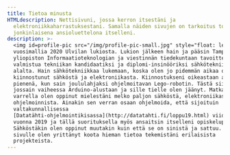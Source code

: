 ```yaml
---
title: Tietoa minusta
HTMLdescription: Nettisivuni, jossa kerron itsestäni ja
  elektroniikkaharrastuksestani. Samalla näiden sivujen on tarkoitus toimia myös
  jonkinlaisena ansioluettelona itselleni.
description: >-
  <img id=profile-pic src="/img/profile-pic-small.jpg" style="float: left; width: 300px" alt="Kuva minusta">Olen Matias Järvenpää, ylioppilas
  vuosimallia 2020 Ulvilan lukiosta. Lukion jälkeen hain ja pääsin Tampereen
  yliopiston Informaatioteknologian ja viestinnän tiedekuntaan tavoitteena
  valmistua tekniikan kandidaatiksi ja diplomi-insinööriksi sähkötekniikan
  alalta. Hain sähkötekniikkaa lukemaan, koska olen jo pidemmän aikaa ollut
  kiinnostunut sähköstä ja elektroniikasta. Kiinnostukseni oikeastaan alkoi jo
  pienenä, kun sain joululahjaksi ohjelmoitavan Lego-robotin. Tästä siirryin
  jossain vaiheessa Arduino-alustaan ja sille tielle olen jäänyt. Matkan
  varrella olen oppinut mielestäni melko paljon sähköstä, elektroniikasta ja
  ohjelmoinnista. Ainakin sen verran osaan ohjelmoida, että sijoituin
  valtakunnallisessa
  [Datatähti-ohjelmointikisassa](http://datatahti.fi/loppu19.html) viidenneksi
  vuonna 2019 ja tällä suorituksella myös ansaitsin itselleni opiskelupaikan.
  Sähköstäkin olen oppinut muutakin kuin että se on sinistä ja sattuu. Tälle
  sivulle olen yrittänyt koota hieman tietoa tekemistäni erilaisista
  projekteista.
---
```

